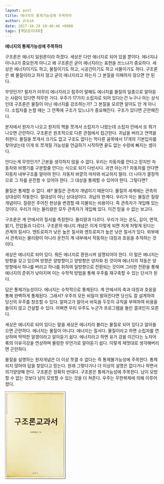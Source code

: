 ```yaml
---
layout: post
title: 에너지의 통제가능성에 주목하라
author: drkim
date: 2017-10-29 19:48:46 +0900
tags: [깨달음의대화]
---
```

**에너지의 통제가능성에 주목하라**

  


구조론은 에너지 일원론이라 하겠다. 세상은 다만 에너지로 되어 있을 뿐이다. 에너지냐 아니냐가 중요한게 아니고 왜 구조론은 굳이 에너지라는 표현을 쓰느냐가 중요하다. 세상은 에너지이기도 하고, 물질이기도 하고, 시공간이기도 하고 사물이기도 하다. 구조론은 왜 물질이라고 하지 않고 굳이 에너지라고 하는지 그 본질을 이해하지 않으면 안 된다.

  


무엇인가? 필자가 아무리 에너지라고 힘주어 말해도 에너지를 물질의 일종으로 알아듣는 사람이 있다면 허무한 거다. 우주가 17가지 소립자로 되어 있다는건 누구나 아는 상식인데 구조론은 물질이 아닌 에너지를 강조하는가? 그 본질을 모르면 알아도 안 게 아니다. 소립자를 논할 때는 그 안쪽에 구조가 있느냐가 중요해진다. 구조가 있다면 곤란해진다.

  


분자에서 원자가 나오고 원자의 핵을 쪼개서 소립자가 나왔는데 소립자 안에서 또 뭐가 나오면 곤란하다. 구조론은 원초적으로 다른 관점에서 접근한다. 귀납을 버리고 연역을 취한다. 물질을 쪼개서 크기도 없고 구조도 없다는 막다른 골목에서 17개의 기본입자를 찾아냈는데 이게 또 쪼개질 가능성을 언급하기 시작하면 끝도 없는 수렁에 빠지는 셈이다. 

  


안다는게 무엇인가? 근본을 생각하지 않을 수 없다. 우리는 자동차를 안다고 믿지만 자동차와 비행기를 구분할줄 안다는 식으로 되기 다반사다. 과연 아는가? 자동차를 안다면 자동차 내부구조를 알아야 한다. 자동차 바깥의 마차와 비교하지 말라. 더 나아가 결정적으로 그 차를 운전할 수 있어야 한다. 그 대상을 통제할 수 있어야 한다. 그렇다면? 

  


물질은 통제할 수 없다. 왜? 물질은 관측자 개념이기 때문이다. 물질의 세계에는 관측의 상대성이 작동한다. 절대성이 아닌 상대성이다. 귀납의 한계다. 우리가 아는 물질은 질량개념이다. 질량은 주어진 현상을 변경할 때 지불되는 비용이다. 즉 관측자가 개입해 있는 것이다. 우리가 아는 물리량은 모두 관측자가 개입해 있다. 이건 믿을 수 없는 보고다.

  


구조론은 계 안에서의 질서를 측정한다. 물리량과 다르다. 우리가 아는 온도, 길이, 면적, 밝기, 전압들과 다르다. 구조론의 에너지 개념은 이게 이렇게 되면 저게 저렇게 된다는 관계의 질서다. 엔트로피가 낮은 높은 질서와 엔트로피가 높은 낮은 질서가 있다. 외부에서 관측되는 물리량이 아니라 운전히 계 내부에서 작동하는 대칭과 호응을 추적하는 것이다.

  


세상은 에너지로 되어 있다. 뭐든 에너지로 환원시켜 설명되어야 한다. 이 말은 에너지는 방향을 갖고 있으며 방향은 양방향이고 양방향은 양자화 된 것이며 에너지의 작동은 양방향에서 하나를 버리고 하나를 취하여 일방향으로 전환되는 것이며 그러한 전환을 통해 에너지의 준위가 낮아지며 이는 수학적 방법을 통해 우주를 재구축할 수 있는 단서가 된다.

  


답은 통제가능성이다. 에너지는 수학적으로 통제된다. 계 안에서의 축과 대칭과 호응을 통해 완벽하게 통제된다. 그래서? 우주의 모든 비밀이 밝혀진다면 당신도 잘 설계하여 당신의 우주를 창조할 수 있다. 알파고가 알아서 바둑을 두듯이 규칙을 부여하여 비용을 들이지 않고 건설할 수 있다. 어쩌면 우리 우주도 누군가 프로그램을 돌린 결과인지 모른다.

  


세상은 에너지로 되어 있다는 말을 세상은 에너지라 불리는 물질로 되어 있다고 알아들으면 곤란하다. 에너지는 물질이 아니다. 에너지는 질서다. 물질이라고 하면 소립자를 연상하며 딱딱한 알갱이라고 알아듣기 쉽다. 에너지라고 하면 유가 강을 이긴다는 노자어록의 이유극강을 연상하며 물렁한 무언가로 알아듣기 쉽다. 이렇게 제멋대로 생각해버리면 곤란하다. 

  


물질을 설명하는 원자개념은 더 이상 쪼갤 수 없다는 즉 통제불가능성에 주목한다. 통제되지 않아야 답을 찾았다고 믿는다. 원래 그렇다거나 더 이상의 설명은 없다거나 하면서 의기양양해 한다. 구조론은 정확히 반대다. 구조론은 통제가능성에 주목한다. 남이 모방할 수 없는 것보다 남이 모방할 수 있는 것을 더 쳐준다. 우주는 무한복제에 의해 이루어졌다.

  



![](/files/attach/images/198/005/900/0.jpg)